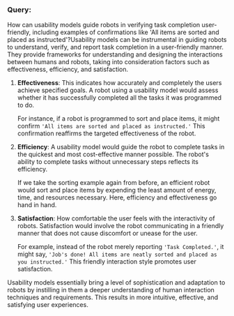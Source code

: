 ### Query:
How can usability models guide robots in verifying task completion user-friendly, including examples of confirmations like 'All items are sorted and placed as instructed'?Usability models can be instrumental in guiding robots to understand, verify, and report task completion in a user-friendly manner. They provide frameworks for understanding and designing the interactions between humans and robots, taking into consideration factors such as effectiveness, efficiency, and satisfaction.

1. **Effectiveness**: This indicates how accurately and completely the users achieve specified goals. A robot using a usability model would assess whether it has successfully completed all the tasks it was programmed to do. 

    For instance, if a robot is programmed to sort and place items, it might confirm `'All items are sorted and placed as instructed.'` This confirmation reaffirms the targeted effectiveness of the robot.

2. **Efficiency**: A usability model would guide the robot to complete tasks in the quickest and most cost-effective manner possible. The robot's ability to complete tasks without unnecessary steps reflects its efficiency.

    If we take the sorting example again from before, an efficient robot would sort and place items by expending the least amount of energy, time, and resources necessary. Here, efficiency and effectiveness go hand in hand.

3. **Satisfaction**: How comfortable the user feels with the interactivity of robots. Satisfaction would involve the robot communicating in a friendly manner that does not cause discomfort or unease for the user.

    For example, instead of the robot merely reporting `'Task Completed.'`, it might say, `'Job's done! All items are neatly sorted and placed as you instructed.'` This friendly interaction style promotes user satisfaction.

Usability models essentially bring a level of sophistication and adaptation to robots by instilling in them a deeper understanding of human interaction techniques and requirements. This results in more intuitive, effective, and satisfying user experiences.